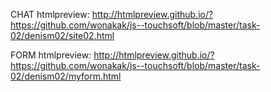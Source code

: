 CHAT htmlpreview:
http://htmlpreview.github.io/?https://github.com/wonakak/js--touchsoft/blob/master/task-02/denism02/site02.html

FORM htmlpreview:
http://htmlpreview.github.io/?https://github.com/wonakak/js--touchsoft/blob/master/task-02/denism02/myform.html